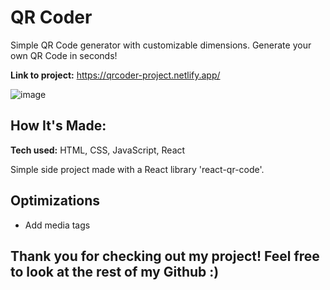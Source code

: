 # QR Coder
Simple QR Code generator with customizable dimensions. Generate your own QR Code in seconds!

**Link to project:** https://qrcoder-project.netlify.app/

![image](https://user-images.githubusercontent.com/81642757/201467136-f614b115-3d10-4655-9969-b2b450c2f3bd.png)

## How It's Made:

**Tech used:** HTML, CSS, JavaScript, React

Simple side project made with a React library 'react-qr-code'.

## Optimizations

- Add media tags

## Thank you for checking out my project! Feel free to look at the rest of my Github :)
